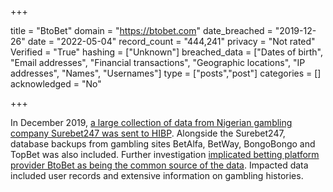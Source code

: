 +++

title = "BtoBet"
domain = "https://btobet.com"
date_breached = "2019-12-26"
date = "2022-05-04"
record_count = "444,241"
privacy = "Not rated"
Verified = "True"
hashing = ["Unknown"]
breached_data = ["Dates of birth", "Email addresses", "Financial transactions", "Geographic locations", "IP addresses", "Names", "Usernames"]
type = ["posts","post"]
categories = []
acknowledged = "No"


+++


In December 2019, <a href="https://www.troyhunt.com/the-difficulty-of-disclosure-surebet247-and-the-streisand-effect/" target="_blank" rel="noopener">a large collection of data from Nigerian gambling company Surebet247 was sent to HIBP</a>. Alongside the Surebet247, database backups from gambling sites BetAlfa, BetWay, BongoBongo and TopBet was also included. Further investigation <a href="https://www.iafrikan.com/2020/01/09/btobet-sports-betting-technology-software-neuron-platform-surebet247-gambling-data-security-breach/" target="_blank" rel="noopener">implicated betting platform provider BtoBet as being the common source of the data</a>. Impacted data included user records and extensive information on gambling histories.

